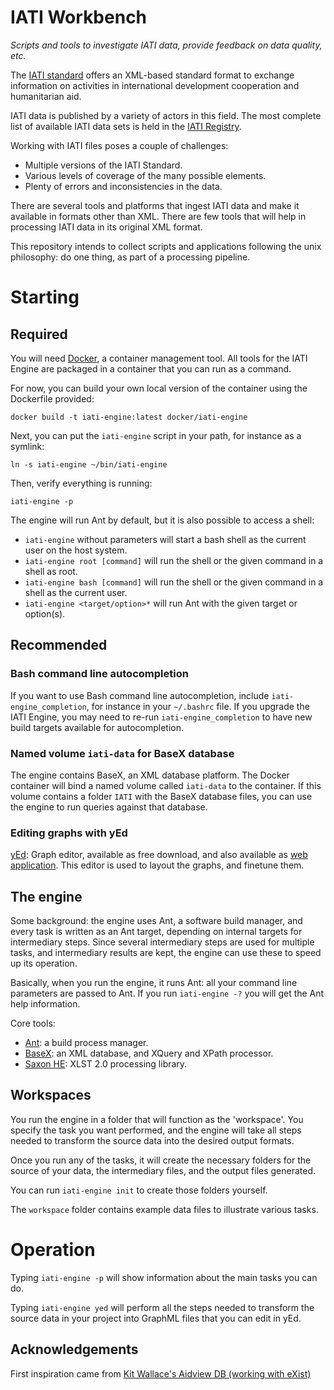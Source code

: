 # IATI Workbench

_Scripts and tools to investigate IATI data, provide feedback on data quality,
etc._

The [IATI standard](http://iatistandard.org) offers an XML-based standard format
to exchange information on activities in international development cooperation
and humanitarian aid.

IATI data is published by a variety of actors in this field. The most complete
list of available IATI data sets is held in the [IATI Registry](http://iatiregistry.org).

Working with IATI files poses a couple of challenges:

 *  Multiple versions of the IATI Standard.
 *  Various levels of coverage of the many possible elements.
 *  Plenty of errors and inconsistencies in the data.

There are several tools and platforms that ingest IATI data and make it
available in formats other than XML. There are few tools that will help in
processing IATI data in its original XML format.

This repository intends to collect scripts and applications following the unix
philosophy: do one thing, as part of a processing pipeline.

# Starting

## Required

You will need [Docker](http://docker.io/), a container management tool.
All tools for the IATI Engine are packaged in a container that you can run as a command.

For now, you can build your own local version of the container using the
Dockerfile provided:

`docker build -t iati-engine:latest docker/iati-engine`

Next, you can put the `iati-engine` script in your path,
for instance as a symlink:

`ln -s iati-engine ~/bin/iati-engine`

Then, verify everything is running:

`iati-engine -p`

The engine will run Ant by default, but it is also possible to access a shell:

* `iati-engine` without parameters will start a bash shell as the current user on the host system.
* `iati-engine root [command]` will run the shell or the given command in a shell as root.
* `iati-engine bash [command]` will run the shell or the given command in a shell as the current user.
* `iati-engine <target/option>*` will run Ant with the given target or option(s).

## Recommended

### Bash command line autocompletion

If you want to use Bash command line autocompletion, include `iati-engine_completion`,
for instance in your `~/.bashrc` file. If you upgrade the IATI Engine, you may need
to re-run `iati-engine_completion` to have new build targets available for autocompletion.

### Named volume `iati-data` for BaseX database

The engine contains BaseX, an XML database platform. The Docker container will
bind a named volume called `iati-data` to the container. If this volume contains
a folder `IATI` with the BaseX database files, you can use the engine to run
queries against that database.

### Editing graphs with yEd

[yEd](http://www.yworks.com/products/yed): Graph editor, available as free
download, and also available as
[web application](http://www.yworks.com/products/yed-live). This editor is
used to layout the graphs, and finetune them.

## The engine

Some background: the engine uses Ant, a software build manager, and every
task is written as an Ant target, depending on internal targets for
intermediary steps. Since several intermediary steps are used for multiple
tasks, and intermediary results are kept, the engine can use these to
speed up its operation.

Basically, when you run the engine, it runs Ant: all your command line
parameters are passed to Ant. If you run `iati-engine -?` you will get
the Ant help information.

Core tools:

*  [Ant](http://ant.apache.org/): a build process manager.
*  [BaseX](http://basex.org): an XML database, and XQuery and XPath processor.
*  [Saxon HE](http://www.saxonica.com/download/opensource.xml):
 XLST 2.0 processing library.


## Workspaces

You run the engine in a folder that will function as the 'workspace'.
You specify the task you want performed, and the engine will take all steps
needed to transform the source data into the desired output formats.

Once you run any of the tasks, it will create the necessary folders
for the source of your data, the intermediary files, and the output
files generated.

You can run `iati-engine init` to create those folders yourself.

The `workspace` folder contains example data files to illustrate various tasks.

# Operation

Typing `iati-engine -p` will show information about the main tasks you can do.

Typing `iati-engine yed` will perform all the steps needed to transform
the source data in your project into GraphML files that you can edit in yEd.

## Acknowledgements

First inspiration came from [Kit Wallace's Aidview DB (working with eXist)](https://github.com/KitWallace/AIDVIEW-DB)
